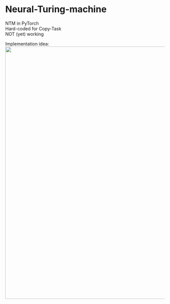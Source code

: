 # Neural-Turing-machine
NTM in PyTorch<br>
Hard-coded for Copy-Task<br>
NOT (yet) working<br>

Implementation idea:<br>
<img src="https://i.imgur.com/pJcLb7m.png" width="800">
